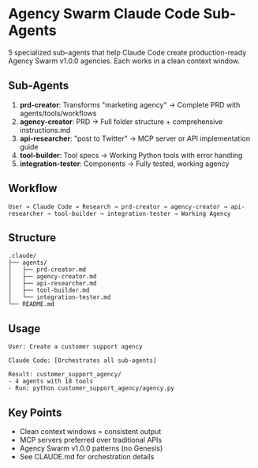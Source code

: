 # Agency Swarm Claude Code Sub-Agents

5 specialized sub-agents that help Claude Code create production-ready Agency Swarm v1.0.0 agencies. Each works in a clean context window.

## Sub-Agents

1. **prd-creator**: Transforms "marketing agency" → Complete PRD with agents/tools/workflows
2. **agency-creator**: PRD → Full folder structure + comprehensive instructions.md
3. **api-researcher**: "post to Twitter" → MCP server or API implementation guide
4. **tool-builder**: Tool specs → Working Python tools with error handling
5. **integration-tester**: Components → Fully tested, working agency

## Workflow

```
User → Claude Code → Research → prd-creator → agency-creator → api-researcher → tool-builder → integration-tester → Working Agency
```

## Structure

```
.claude/
├── agents/
│   ├── prd-creator.md
│   ├── agency-creator.md
│   ├── api-researcher.md
│   ├── tool-builder.md
│   └── integration-tester.md
└── README.md
```

## Usage

```
User: Create a customer support agency

Claude Code: [Orchestrates all sub-agents]

Result: customer_support_agency/
- 4 agents with 18 tools
- Run: python customer_support_agency/agency.py
```

## Key Points

- Clean context windows = consistent output
- MCP servers preferred over traditional APIs
- Agency Swarm v1.0.0 patterns (no Genesis)
- See CLAUDE.md for orchestration details
